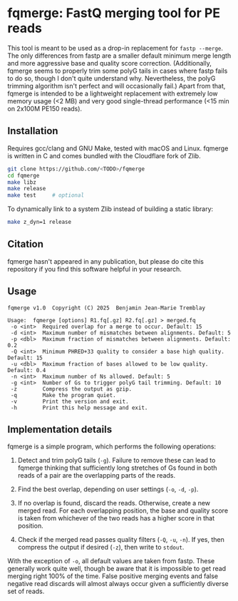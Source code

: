 # fqmerge: FastQ merging tool for PE reads

This tool is meant to be used as a drop-in replacement for `fastp --merge`. The only differences from fastp are a smaller default minimum merge length and more aggressive base and quality score correction. (Additionally, fqmerge seems to properly trim some polyG tails in cases where fastp fails to do so, though I don't quite understand why. Nevertheless, the polyG trimming algorithm isn't perfect and will occasionally fail.) Apart from that, fqmerge is intended to be a lightweight replacement with extremely low memory usage (<2 MB) and very good single-thread performance (<15 min on 2x100M PE150 reads).

## Installation

Requires gcc/clang and GNU Make, tested with macOS and Linux. fqmerge is written in C and comes bundled with the Cloudflare fork of Zlib.

```sh
git clone https://github.com/<TODO>/fqmerge
cd fqmerge
make libz 
make release
make test     # optional
```

To dynamically link to a system Zlib instead of building a static library:

```sh
make z_dyn=1 release
```

## Citation

fqmerge hasn't appeared in any publication, but please do cite this repository if you find this software helpful in your research.

## Usage

```
fqmerge v1.0  Copyright (C) 2025  Benjamin Jean-Marie Tremblay

Usage:  fqmerge [options] R1.fq[.gz] R2.fq[.gz] > merged.fq
 -o <int>  Required overlap for a merge to occur. Default: 15
 -d <int>  Maximum number of mismatches between alignments. Default: 5
 -p <dbl>  Maximum fraction of mismatches between alignments. Default: 0.2
 -Q <int>  Minimum PHRED+33 quality to consider a base high quality. Default: 15
 -u <dbl>  Maximum fraction of bases allowed to be low quality. Default: 0.4
 -n <int>  Maximum number of Ns allowed. Default: 5
 -g <int>  Number of Gs to trigger polyG tail trimming. Default: 10
 -z        Compress the output as gzip.
 -q        Make the program quiet.
 -v        Print the version and exit.
 -h        Print this help message and exit.
 ```

## Implementation details

fqmerge is a simple program, which performs the following operations:

1. Detect and trim polyG tails (`-g`). Failure to remove these can lead to fqmerge thinking that sufficiently long stretches of Gs found in both reads of a pair are the overlapping parts of the reads.

2. Find the best overlap, depending on user settings (`-o`, `-d`, `-p`).

3. If no overlap is found, discard the reads. Otherwise, create a new merged read. For each overlapping position, the base and quality score is taken from whichever of the two reads has a higher score in that position.

4. Check if the merged read passes quality filters (`-Q`, `-u`, `-n`). If yes, then compress the output if desired (`-z`), then write to `stdout`.

With the exception of `-o`, all default values are taken from fastp. These generally work quite well, though be aware that it is impossible to get read merging right 100% of the time. False positive merging events and false negative read discards will almost always occur given a sufficiently diverse set of reads.

